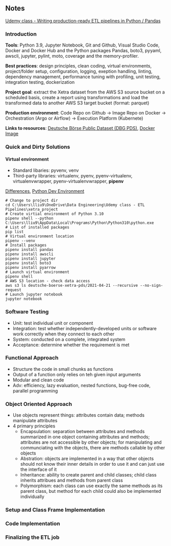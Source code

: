 ## Notes

[Udemy class - Writing production-ready ETL pipelines in Python / Pandas](https://www.udemy.com/course/writing-production-ready-etl-pipelines-in-python-pandas/)

### Introduction

__Tools__: Python 3.9, Jupyter Notebook, Git and Github, Visual Studio Code, Docker and Docker Hub and the Python packages Pandas, boto3, pyyaml, awscli, jupyter, pylint, moto, coverage and the memory-profiler.

__Best practices__: design principles, clean coding, virtual environments, project/folder setup, configuration, logging, exeption handling, linting, dependency management, performance tuning with profiling, unit testing, integration testing, dockerization

__Project goal__: extract the Xetra dataset from the AWS S3 source bucket on a scheduled basis, create a report using transformations and load the transformed data to another AWS S3 target bucket (format: parquet)

__Production environment__: Code Repo on Github -> Image Repo on Docker -> Orchestration (Argo or Airflow) -> Execution Platform (Kubernete)

__Links to resources__: [Deutsche Börse Public Dataset (DBG PDS)](https://github.com/Deutsche-Boerse/dbg-pds), [Docker Image](https://hub.docker.com/r/schwarzl87/xetra-etl)

### Quick and Dirty Solutions
#### Virtual environment
* Standard libaries: pyvenv, venv
* Third-party libraries: virtualenv, pyenv, pyenv-virtualenv, virtualenvwrapper, pyenv-virtualenvwrapper, __pipenv__

[Differences](https://stackoverflow.com/questions/41573587/what-is-the-difference-between-venv-pyvenv-pyenv-virtualenv-virtualenvwrappe),
[Python Dev Environment](https://dev.to/bowmanjd/python-dev-environment-part-1-setup-py-venv-and-pip-22gd)

```command
# Change to project dir
cd C:\Users\lliu9\OneDrive\Data Engineering\Udemy class - ETL Pipelines\xetra_project
# Create virtial environment of Python 3.10
pipenv shell --python C:\Users\lliu9\AppData\Local\Programs\Python\Python310\python.exe
# List of installed packages
pip list
# Virtual environment location
pipenv --venv
# Install packages
pipenv install pandas
pipenv install awscli
pipenv install jupyter
pipenv install boto3
pipenv install pyarrow
# Launch virtual environment
pipenv shell
# AWS S3 location - check data access
aws s3 ls deutsche-boerse-xetra-pds/2021-04-21 --recursive --no-sign-request
# Launch jupyter notebook
jupyter notebook
```

### Software Testing
* Unit: test individual unit or component
* Integration: test whether independently-developed units or software work correctly when they connect to each other
* System: conducted on a complete, integrated system
* Acceptance: determine whether the requirement is met


### Functional Approach
* Structure the code in small chunks as functions
* Output of a function only relies on teh given input arguments
* Modular and clean code
* Adv: efficiency, lazy evaluation, nested functions, bug-free code, parallel programming


### Object Oriented Approach
* Use objects represent things: attributes contain data; methods manipulate attributes
* 4 primary principles
  * Encapsulation: separation between attributes and methods summarized in one object containing attributes and methods; attributes are not accessible by other objects; for manipulating and communciating with the objects, there are methods callable by other objects
  * Abstration: objects are implemented in a way that other objects should not know their inner details in order to use it and can just use the interface of it
  * Inheritance: ability to create parent and child classes; child class inherits attribues and methods from parent class
  * Polymorphism: each class can use exactly the same methods as its parent class, but method for each child could also be implemented individually



### Setup and Class Frame Implementation

### Code Implementation

### Finalizing the ETL job
